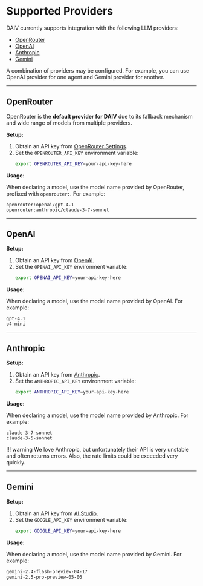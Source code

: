 # Supported Providers

DAIV currently supports integration with the following LLM providers:

- [OpenRouter](https://openrouter.ai)
- [OpenAI](https://openai.com)
- [Anthropic](https://anthropic.com)
- [Gemini](https://gemini.google.com)

A combination of providers may be configured. For example, you can use OpenAI provider for one agent and Gemini provider for another.

---

## OpenRouter

OpenRouter is the **default provider for DAIV** due to its fallback mechanism and wide range of models from multiple providers.

**Setup:**

1. Obtain an API key from [OpenRouter Settings](https://openrouter.ai/settings/keys).
2. Set the `OPENROUTER_API_KEY` environment variable:
   ```sh
   export OPENROUTER_API_KEY=your-api-key-here
   ```

**Usage:**

When declaring a model, use the model name provided by OpenRouter, prefixed with `openrouter:`. For example:

```
openrouter:openai/gpt-4.1
openrouter:anthropic/claude-3-7-sonnet
```

---

## OpenAI

**Setup:**

1. Obtain an API key from [OpenAI](https://platform.openai.com/api-keys).
2. Set the `OPENAI_API_KEY` environment variable:
   ```sh
   export OPENAI_API_KEY=your-api-key-here
   ```

**Usage:**

When declaring a model, use the model name provided by OpenAI. For example:

```
gpt-4.1
o4-mini
```

---

## Anthropic

**Setup:**

1. Obtain an API key from [Anthropic](https://console.anthropic.com/settings/keys).
2. Set the `ANTHROPIC_API_KEY` environment variable:
   ```sh
   export ANTHROPIC_API_KEY=your-api-key-here
   ```

**Usage:**

When declaring a model, use the model name provided by Anthropic. For example:

```
claude-3-7-sonnet
claude-3-5-sonnet
```

!!! warning
    We love Anthropic, but unfortunately their API is very unstable and often returns errors.
    Also, the rate limits could be exceeded very quickly.

---

## Gemini

**Setup:**

1. Obtain an API key from [AI Studio](https://aistudio.google.com/apikey).
2. Set the `GOOGLE_API_KEY` environment variable:
   ```sh
   export GOOGLE_API_KEY=your-api-key-here
   ```

**Usage:**

When declaring a model, use the model name provided by Gemini. For example:

```
gemini-2.4-flash-preview-04-17
gemini-2.5-pro-preview-05-06
```